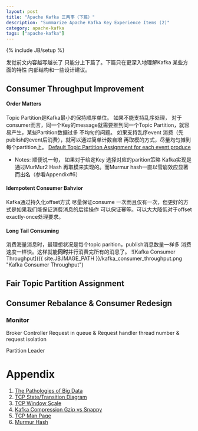```yaml
---
layout: post
title: "Apache Kafka 三两事（下篇）"
description: "Summarize Apache Kafka Key Experience Items (2)"
category: apache-kafka 
tags: ["apache-kafka"]
---
```

{% include JB/setup %}
发觉前文内容越写越长了 只能分上下篇了。下篇只在更深入地理解Kafka 某些方面的特性 内部结构和一些设计建议。
## Consumer Throughput Improvement
#### Order Matters
Topic Partition是Kafka最小的保持顺序单位。
如果不能支持乱序处理， 对于consumer而言，同一个Key的message就需要推到同一个Topic Partition，就容易产生，某些Partition数据过多  不均匀的问题。
如果支持乱序event 消费（先publish的event后消费），就可以通过简单计数自增 再取模的方式，尽量均匀摊到每个partition上。
[Default Topic Partition Assignment for each event produce](https://github.com/apache/kafka/blob/trunk/clients/src/main/java/org/apache/kafka/clients/producer/internals/DefaultPartitioner.java#L57-L62)

* Notes: 顺便说一句， 如果对于给定Key 选择对应的parition策略 Kafka实现是通过MurMur2 Hash 再取模来实现的。而Murmur hash一直以雪崩效应显著而出名（参看Appendix#6）

#### Idempotent Consumer Bahvior
Kafka通过持久化offset方式 尽量保证consume 一次而且仅有一次，但更好的方式是如果我们能保证消费消息的后续操作 可以保证幂等。可以大大降低对于offset exactly-once处理要求。
#### Long Tail Consuming
消费海量消息时，最理想状况是每个topic parition，publish消息数量一样多 消费速度一样快。这样就能**同时**并行消费完所有的消息了。
![Kafka Consumer Throughput]({{ site.JB.IMAGE_PATH }}/kafka_consumer_throughput.png "Kafka Consumer Throughput")



## Fair Topic Partition Assignment
## Consumer Rebalance & Consumer Redesign
### Monitor
Broker Controller
Request in queue & Request handler thread number & request isolation

Partition Leader

# Appendix
1. [The Pathologies of Big Data](http://queue.acm.org/detail.cfm?id=1563874)
2. [TCP State/Transition Diagram](https://tangentsoft.net/wskfaq/articles/debugging-tcp.html)
3. [TCP Window Scale](https://slaptijack.com/system-administration/what-is-tcp-window-scaling/)
4. [Kafka Compression Gzip vs Snappy ](https://nehanarkhede.com/2013/03/28/compression-in-kafka-gzip-or-snappy/)
5. [TCP Man Page](http://man7.org/linux/man-pages/man7/tcp.7.html)
6. [Murmur Hash](https://research.neustar.biz/2012/02/02/choosing-a-good-hash-function-part-3/)


